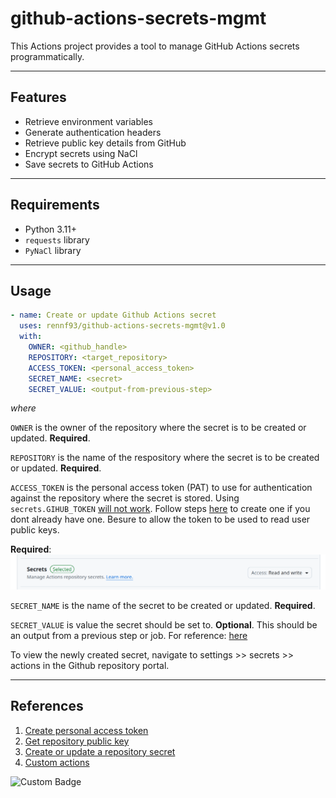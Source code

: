 # github-actions-secrets-mgmt

This Actions project provides a tool to manage GitHub Actions secrets programmatically.

---
## Features
- Retrieve environment variables
- Generate authentication headers
- Retrieve public key details from GitHub
- Encrypt secrets using NaCl
- Save secrets to GitHub Actions

---
## Requirements
- Python 3.11+
- `requests` library
- `PyNaCl` library

---
## Usage

```yaml
- name: Create or update Github Actions secret
  uses: rennf93/github-actions-secrets-mgmt@v1.0
  with:
    OWNER: <github_handle>
    REPOSITORY: <target_repository>
    ACCESS_TOKEN: <personal_access_token>
    SECRET_NAME: <secret>
    SECRET_VALUE: <output-from-previous-step>
```

<i>where</i>

`OWNER` is the owner of the repository where the secret is to be created or updated. <b>Required</b>.

`REPOSITORY` is the name of the respository where the secret is to be created or updated. <b>Required</b>.

`ACCESS_TOKEN` is the personal access token (PAT) to use for authentication against the repository where the secret is stored. Using `secrets.GIHUB_TOKEN` [will not work](https://github.com/orgs/community/discussions/12424). Follow steps [here](https://docs.github.com/en/authentication/keeping-your-account-and-data-secure/managing-your-personal-access-tokens) to create one if you dont already have one. Besure to allow the token to be used to read user public keys.

<b>Required</b>:
![permission](permission.png)


`SECRET_NAME` is the name of the secret to be created or updated. <b>Required</b>.

`SECRET_VALUE` is value the secret should be set to. <b>Optional</b>. This should be an output from a previous step or job. For reference: [here](https://docs.github.com/en/actions/using-workflows/workflow-syntax-for-github-actions#jobsjob_idoutputs)


To view the newly created secret, navigate to settings >> secrets >> actions in the Github repository portal.

---
## References

1. [Create personal access token](https://docs.github.com/en/authentication/keeping-your-account-and-data-secure/managing-your-personal-access-tokens)
1. [Get repository public key](https://docs.github.com/en/rest/actions/secrets#get-a-repository-public-key)
1. [Create or update a repository secret
](https://docs.github.com/en/rest/actions/secrets#create-or-update-a-repository-secret)
1. [Custom actions](https://docs.github.com/en/actions/creating-actions/about-custom-actions)


![Custom Badge](https://rennf93.github.io/project-assets/images/rf-icon.png)
